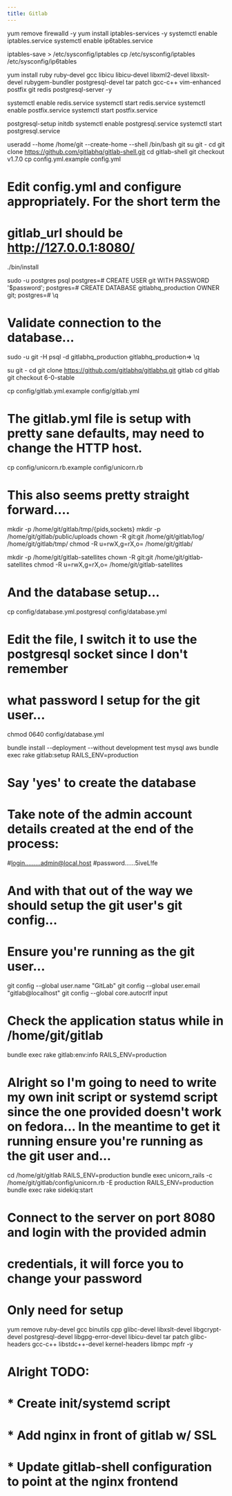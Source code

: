 ```yaml
---
title: Gitlab
---
```


yum remove firewalld -y
yum install iptables-services -y
systemctl enable iptables.service
systemctl enable ip6tables.service

iptables-save > /etc/sysconfig/iptables
cp /etc/sysconfig/iptables /etc/sysconfig/ip6tables

yum install ruby ruby-devel gcc libicu libicu-devel libxml2-devel libxslt-devel rubygem-bundler postgresql-devel tar patch gcc-c++ vim-enhanced postfix git redis postgresql-server -y

systemctl enable redis.service
systemctl start redis.service
systemctl enable postfix.service
systemctl start postfix.service

postgresql-setup initdb
systemctl enable postgresql.service
systemctl start postgresql.service

useradd --home /home/git --create-home --shell /bin/bash git
su git -
cd
git clone https://github.com/gitlabhq/gitlab-shell.git
cd gitlab-shell
git checkout v1.7.0
cp config.yml.example config.yml

# Edit config.yml and configure appropriately. For the short term the
# gitlab_url should be http://127.0.0.1:8080/

./bin/install

sudo -u postgres psql
postgres=# CREATE USER git WITH PASSWORD '$password';
postgres=# CREATE DATABASE gitlabhq_production OWNER git;
postgres=# \q

# Validate connection to the database...
sudo -u git -H psql -d gitlabhq_production
gitlabhq_production=> \q

su git -
cd
git clone https://github.com/gitlabhq/gitlabhq.git gitlab
cd gitlab
git checkout 6-0-stable

cp config/gitlab.yml.example config/gitlab.yml
# The gitlab.yml file is setup with pretty sane defaults, may need to change the HTTP host.

cp config/unicorn.rb.example config/unicorn.rb
# This also seems pretty straight forward....

mkdir -p /home/git/gitlab/tmp/{pids,sockets}
mkdir -p /home/git/gitlab/public/uploads
chown -R git:git /home/git/gitlab/log/ /home/git/gitlab/tmp/
chmod -R u=rwX,g=rX,o= /home/git/gitlab/

mkdir -p /home/git/gitlab-satellites
chown -R git:git /home/git/gitlab-satellites
chmod -R u=rwX,g=rX,o= /home/git/gitlab-satellites

# And the database setup...
cp config/database.yml.postgresql config/database.yml
# Edit the file, I switch it to use the postgresql socket since I don't remember
# what password I setup for the git user...
chmod 0640 config/database.yml

bundle install --deployment --without development test mysql aws
bundle exec rake gitlab:setup RAILS_ENV=production
# Say 'yes' to create the database

# Take note of the admin account details created at the end of the process:
#login.........admin@local.host
#password......5iveL!fe

# And with that out of the way we should setup the git user's git config...
# Ensure you're running as the git user...
git config --global user.name "GitLab"
git config --global user.email "gitlab@localhost"
git config --global core.autocrlf input

# Check the application status while in /home/git/gitlab
bundle exec rake gitlab:env:info RAILS_ENV=production

# Alright so I'm going to need to write my own init script or systemd script since the one provided doesn't work on fedora... In the meantime to get it running ensure you're running as the git user and...

cd /home/git/gitlab
RAILS_ENV=production bundle exec unicorn_rails -c /home/git/gitlab/config/unicorn.rb -E production
RAILS_ENV=production bundle exec rake sidekiq:start

# Connect to the server on port 8080 and login with the provided admin
# credentials, it will force you to change your password

# Only need for setup
yum remove ruby-devel gcc binutils cpp glibc-devel libxslt-devel libgcrypt-devel postgresql-devel libgpg-error-devel libicu-devel tar patch glibc-headers gcc-c++ libstdc++-devel kernel-headers libmpc mpfr -y

# Alright TODO:
#
#   * Create init/systemd script
#   * Add nginx in front of gitlab w/ SSL
#   * Update gitlab-shell configuration to point at the nginx frontend
#

